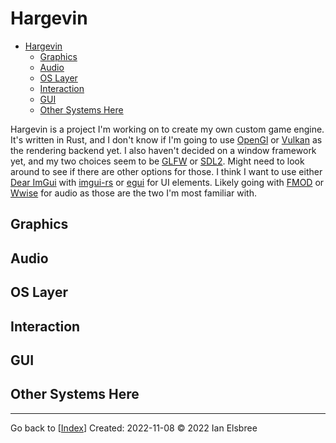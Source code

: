# Hargevin

- [Hargevin](#hargevin)
  - [Graphics](#graphics)
  - [Audio](#audio)
  - [OS Layer](#os-layer)
  - [Interaction](#interaction)
  - [GUI](#gui)
  - [Other Systems Here](#other-systems-here)

Hargevin is a project I'm working on to create my own custom game engine. It's written in Rust, and I don't know if I'm going to use [OpenGl](https://www.opengl.org/) or [Vulkan](https://www.vulkan.org/) as the rendering backend yet.
I also haven't decided on a window framework yet, and my two choices seem to be [GLFW](https://www.glfw.org/) or [SDL2](https://www.libsdl.org/). Might need to look around to see if there are other options for those.
I think I want to use either [Dear ImGui](https://github.com/ocornut/imgui) with [imgui-rs](https://crates.io/crates/imgui) or [egui](https://crates.io/crates/egui) for UI elements.
Likely going with [FMOD](http://studio.fmod.com/) or [Wwise](https://www.audiokinetic.com/en/products/wwise/) for audio as those are the two I'm most familiar with.

## Graphics

## Audio

## OS Layer

## Interaction

## GUI

## Other Systems Here

---
Go back to [[Index]]
Created: 2022-11-08
© 2022 Ian Elsbree

[Index]: Index "Home Page"
